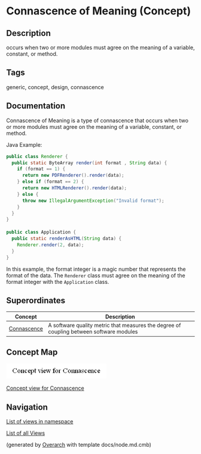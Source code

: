 
# Connascence of Meaning (Concept)
## Description
occurs when two or more modules must agree on the meaning of a variable, constant, or method.


## Tags
generic, concept, design, connascence

## Documentation
Connascence of Meaning is a type of connascence that occurs when two or more modules
must agree on the meaning of a variable, constant, or method.

Java Example:
```java
public class Renderer {
  public static ByteArray render(int format , String data) {
    if (format == 1) {
      return new PDFRenderer().render(data);
    } else if (format == 2) {
      return new HTMLRenderer().render(data);
    } else {
      throw new IllegalArgumentException("Invalid format");
    }
  }
}

public class Application {
  public static renderAsHTML(String data) {
    Renderer.render(2, data);
  }
}
```

In this example, the format integer is a magic number that represents the format of the data.
The `Renderer` class must agree on the meaning of the format integer with the `Application` class.
## Superordinates
| Concept | Description |
|---|---|
| [Connascence](../../../software-development/complexity/connascence/connascence.md)| A software quality metric that measures the degree of coupling between software modules |

## Concept Map
![Concept view for Connascence](../../../software-development/complexity/connascence/concept-view.png)

[Concept view for Connascence](../../../software-development/complexity/connascence/concept-view.md)


## Navigation
[List of views in namespace](./views-in-namespace.md)

[List of all Views](../../../views.md)


(generated by [Overarch](https://github.com/soulspace-org/overarch) with template docs/node.md.cmb)
